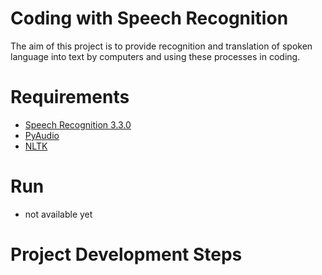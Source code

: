 # Coding with Speech Recognition

The aim of this project is to provide recognition and translation of spoken language into text by computers and using these processes in coding.

# Requirements

* [Speech Recognition 3.3.0](https://pypi.python.org/pypi/SpeechRecognition/)
* [PyAudio](https://pypi.python.org/pypi/SpeechRecognition/)
* [NLTK](http://www.nltk.org/)

# Run

* not available yet

# Project Development Steps

